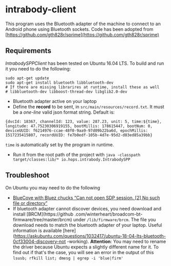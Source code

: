 # intrabody-client
This program uses the Bluetooth adapter of the machine to connect to an Android phone using Bluetooth sockets. Code 
has been adopted from [https://github.com/gth828r/sprime](https://github.com/gth828r/sprime)


## Requirements
*IntrabodySPPClient* has been tested on Ubuntu 16.04 LTS. To build and run it you need to do the following:

```
sudo apt-get update
sudo apt-get install bluetooth libbluetooth-dev
# If there are missing librarires at runtime, install these as well 
# libbluetooth-dev libboost-thread-dev libglib2.0-dev
```
- Bluetooth adapter active on your laptop
- Define the **record** to be sent, in `src/main/resources/record.txt`. It must be a *one-line* valid json format 
string. 
Default is:
```
{dvcId: 18367, channelId: 123, value: 287.23, unit: 5, time:${time}, longitude: 47.75230306919155, bootMillis: 178615447, bootNum: 0, deviceUUID: f6214976-ccae-48f0-9aa9-97d09b22ba6d, epochMillis: 1517235415807, recordUUID: fe7b0edf-105b-4d7e-95d2-d03ed85a39bb}
 ``` 
`time` is automatically set by the program in runtime.

- Run it from the root path of the project with `java -classpath target/classes:lib/* io.hops.intrabody.IntrabodySPP`  

## Troubleshoot
On Ubuntu you may need to do the following 
- [BlueCove with Bluez chucks “Can not open SDP session. [2] No such file or directory”](https://stackoverflow.com/questions/30946821/bluecove-with-bluez-chucks-can-not-open-sdp-session-2-no-such-file-or-direct)
- If bluetooth adapter cannot discover devices, you need download and install [BRCM](https://github
.com/winterheart/broadcom-bt-firmware/tree/master/brcm) under 
`/lib/firmware/brcm`. The file you download needs to match the bluetooth adapter of your laptop. Useful information 
is available [here](https://askubuntu.com/questions/1032417/ubuntu-18-04-lts-bluetooth-0cf33004-discovery-not
-working). **Attention**: You may need to rename the driver because Ubuntu expects a slightly different name for it. 
To find out if that's the case, you will see an error in the output of this `lsusb; rfkill list; dmesg | egrep -i 'blue|firm'`